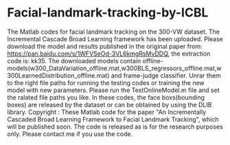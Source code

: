 # Facial-landmark-tracking-by-ICBL 
The Matlab codes for facial landmark tracking on the 300-VW dataset. 
The Incremental Cascade Broad Learning framework has been uploaded. Please download the model and results published in the original paper from: https://pan.baidu.com/s/1WFVSeOd-3VL6kmgRsMvDDQ, the extraction code is: kk35.
The downloaded models contain offline-models(w300_DataVariation_offline.mat,w300BLS_regressors_offline.mat,w300LearnedDistribution_offline.mat) and frame-judge classifier. Unrar them to the right file paths for running the testing codes or training the new model with new parameters.
Please run the TestOnlineModel.m file and set the ralated file paths you like.
In these codes, the face boxs(bounding boxes) are released by the dataset or can be obtained by using the DLIB library. 
Copyright : These Matlab code for the paper "An Incrementally Cascaded Broad Learning Framework to Facial Landmark Tracking", which will be published soon. The code is released as is for the research purposes only. Please contact me if you use the code.

